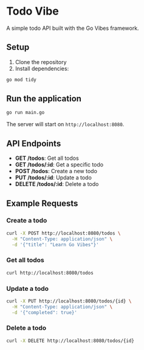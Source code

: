 # Todo Vibe

A simple todo API built with the Go Vibes framework.

## Setup

1. Clone the repository
2. Install dependencies:
```bash
go mod tidy
```

## Run the application

```bash
go run main.go
```

The server will start on `http://localhost:8080`.

## API Endpoints

- **GET /todos**: Get all todos
- **GET /todos/:id**: Get a specific todo
- **POST /todos**: Create a new todo
- **PUT /todos/:id**: Update a todo
- **DELETE /todos/:id**: Delete a todo

## Example Requests

### Create a todo

```bash
curl -X POST http://localhost:8080/todos \
  -H "Content-Type: application/json" \
  -d '{"title": "Learn Go Vibes"}'
```

### Get all todos

```bash
curl http://localhost:8080/todos
```

### Update a todo

```bash
curl -X PUT http://localhost:8080/todos/{id} \
  -H "Content-Type: application/json" \
  -d '{"completed": true}'
```

### Delete a todo

```bash
curl -X DELETE http://localhost:8080/todos/{id}
``` 